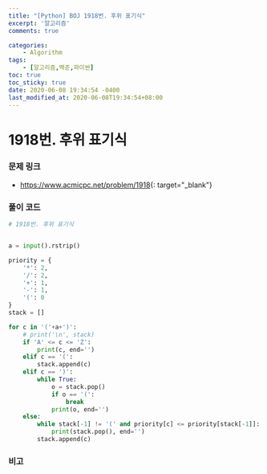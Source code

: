 ```yaml
---
title: "[Python] BOJ 1918번. 후위 표기식"
excerpt: '알고리즘'
comments: true

categories:
    - Algorithm
tags:
    - [알고리즘,백준,파이썬]
toc: true
toc_sticky: true
date: 2020-06-08 19:34:54 -0400
last_modified_at: 2020-06-08T19:34:54+08:00
---
```


# 1918번. 후위 표기식

### 문제 링크
- <https://www.acmicpc.net/problem/1918>{: target="\_blank"}

### 풀이 코드

```python
# 1918번. 후위 표기식


a = input().rstrip()

priority = {
    '*': 2,
    '/': 2,
    '+': 1,
    '-': 1,
    '(': 0
}
stack = []

for c in '('+a+')':
    # print('\n', stack)
    if 'A' <= c <= 'Z':
        print(c, end='')
    elif c == '(':
        stack.append(c)
    elif c == ')':
        while True:
            o = stack.pop()
            if o == '(':
                break
            print(o, end='')
    else:
        while stack[-1] != '(' and priority[c] <= priority[stack[-1]]:
            print(stack.pop(), end='')
        stack.append(c)
```

### 비고